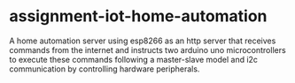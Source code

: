# assignment-iot-home-automation
A home automation server using esp8266 as an http server that receives commands from the internet and instructs two arduino uno microcontrollers to execute these commands following a master-slave model and i2c communication by controlling hardware peripherals.
